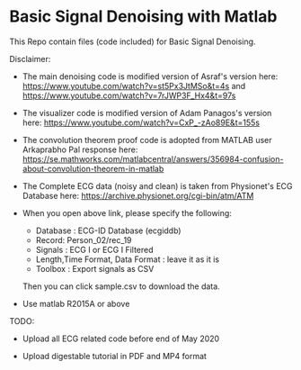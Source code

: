 # Basic Signal Denoising with Matlab
This Repo contain files (code included) for Basic Signal Denoising.


Disclaimer: 



- The main denoising code is modified version of Asraf's version here: 
  https://www.youtube.com/watch?v=st5Px3JtMSo&t=4s 
  and https://www.youtube.com/watch?v=7rJWP3F_Hx4&t=97s



- The visualizer code is modified version of Adam Panagos's version here: 
  https://www.youtube.com/watch?v=CxP_-zAo89E&t=155s
  
  
  
- The convolution theorem proof code is adopted from MATLAB user Arkaprabho Pal response here:
  https://se.mathworks.com/matlabcentral/answers/356984-confusion-about-convolution-theorem-in-matlab  
  
  
  
- The Complete ECG data (noisy and clean) is taken from Physionet's ECG Database here: 
  https://archive.physionet.org/cgi-bin/atm/ATM


- When you open above link, please specify the following:
    - Database : ECG-ID Database (ecgiddb)
    - Record: Person_02/rec_19
    - Signals : ECG I or ECG I Filtered
    - Length,Time Format, Data Format : leave it as it is
    - Toolbox : Export signals as CSV
  
  Then you can click sample.csv to download the data.



- Use matlab R2015A or above



TODO: 


  
  - Upload all ECG related code before end of May 2020
  
  
  
  - Upload digestable tutorial in PDF and MP4 format
